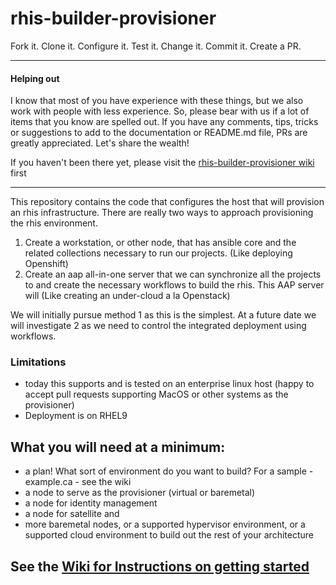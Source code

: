 # rhis-builder-provisioner

Fork it. Clone it. Configure it. Test it. Change it. Commit it. Create a PR.

***

#### Helping out
I know that most of you have experience with these things, but we also work with people with less experience. So, please bear with us if a lot of items that you know are spelled out. If you have any comments, tips, tricks or suggestions to add to the documentation or README.md file, PRs are greatly appreciated. Let's share the wealth!

If you haven't been there yet, please visit the [rhis-builder-provisioner wiki](https://github.com/parmstro/rhis-builder-provisioner/wiki) first

***
This repository contains the code that configures the host that will provision an rhis infrastructure. 
There are really two ways to approach provisioning the rhis environment. 
1) Create a workstation, or other node, that has ansible core and the related collections necessary to run our projects. (Like deploying Openshift)
2) Create an aap all-in-one server that we can synchronize all the projects to and create the necessary workflows to build the rhis. This AAP server will (Like creating an under-cloud a la Openstack)

We will initially pursue method 1 as this is the simplest. At a future date we will investigate 2 as we need to control the integrated deployment using workflows.

### Limitations
- today this supports and is tested on an enterprise linux host (happy to accept pull requests supporting MacOS or other systems as the provisioner)
- Deployment is on RHEL9

## What you will need at a minimum:
- a plan! What sort of environment do you want to build? For a sample - example.ca - see the wiki
- a node to serve as the provisioner (virtual or baremetal)
- a node for identity management
- a node for satellite
  and
- more baremetal nodes, or a supported hypervisor environment, or a supported cloud environment to build out the rest of your architecture

## See the [Wiki for Instructions on getting started](https://github.com/parmstro/rhis-builder-provisioner/wiki)
